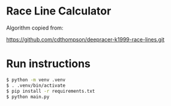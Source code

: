 # Race Line Calculator

Algorithm copied from:

https://github.com/cdthompson/deepracer-k1999-race-lines.git

# Run instructions

```bash
$ python -m venv .venv
$ . .venv/bin/activate
$ pip install -r requirements.txt
$ python main.py
```